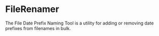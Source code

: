 # FileRenamer
The File Date Prefix Naming Tool is a utility for adding or removing date prefixes from filenames in bulk.
